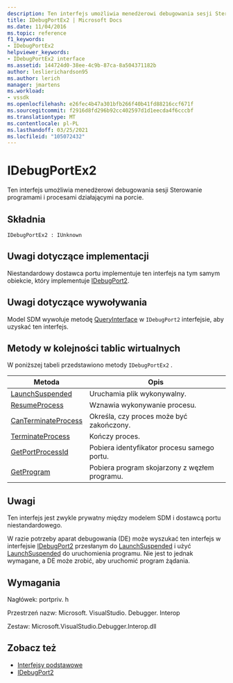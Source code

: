 ```yaml
---
description: Ten interfejs umożliwia menedżerowi debugowania sesji Sterowanie programami i procesami działającymi na porcie.
title: IDebugPortEx2 | Microsoft Docs
ms.date: 11/04/2016
ms.topic: reference
f1_keywords:
- IDebugPortEx2
helpviewer_keywords:
- IDebugPortEx2 interface
ms.assetid: 144724d0-38ee-4c9b-87ca-8a504371182b
author: leslierichardson95
ms.author: lerich
manager: jmartens
ms.workload:
- vssdk
ms.openlocfilehash: e26fec4b47a301bfb266f40b41fd88216ccf671f
ms.sourcegitcommit: f2916d8fd296b92cc402597d1d1eecda4f6cccbf
ms.translationtype: MT
ms.contentlocale: pl-PL
ms.lasthandoff: 03/25/2021
ms.locfileid: "105072432"
---
```

# <a name="idebugportex2"></a>IDebugPortEx2
Ten interfejs umożliwia menedżerowi debugowania sesji Sterowanie programami i procesami działającymi na porcie.

## <a name="syntax"></a>Składnia

```
IDebugPortEx2 : IUnknown
```

## <a name="notes-for-implementers"></a>Uwagi dotyczące implementacji
 Niestandardowy dostawca portu implementuje ten interfejs na tym samym obiekcie, który implementuje [IDebugPort2](../../../extensibility/debugger/reference/idebugport2.md).

## <a name="notes-for-callers"></a>Uwagi dotyczące wywoływania
 Model SDM wywołuje metodę [QueryInterface](/cpp/atl/queryinterface) w `IDebugPort2` interfejsie, aby uzyskać ten interfejs.

## <a name="methods-in-vtable-order"></a>Metody w kolejności tablic wirtualnych
 W poniższej tabeli przedstawiono metody `IDebugPortEx2` .

|Metoda|Opis|
|------------|-----------------|
|[LaunchSuspended](../../../extensibility/debugger/reference/idebugportex2-launchsuspended.md)|Uruchamia plik wykonywalny.|
|[ResumeProcess](../../../extensibility/debugger/reference/idebugportex2-resumeprocess.md)|Wznawia wykonywanie procesu.|
|[CanTerminateProcess](../../../extensibility/debugger/reference/idebugportex2-canterminateprocess.md)|Określa, czy proces może być zakończony.|
|[TerminateProcess](../../../extensibility/debugger/reference/idebugportex2-terminateprocess.md)|Kończy proces.|
|[GetPortProcessId](../../../extensibility/debugger/reference/idebugportex2-getportprocessid.md)|Pobiera identyfikator procesu samego portu.|
|[GetProgram](../../../extensibility/debugger/reference/idebugportex2-getprogram.md)|Pobiera program skojarzony z węzłem programu.|

## <a name="remarks"></a>Uwagi
 Ten interfejs jest zwykle prywatny między modelem SDM i dostawcą portu niestandardowego.

 W razie potrzeby aparat debugowania (DE) może wyszukać ten interfejs w interfejsie [IDebugPort2](../../../extensibility/debugger/reference/idebugport2.md) przesłanym do [LaunchSuspended](../../../extensibility/debugger/reference/idebugenginelaunch2-launchsuspended.md) i użyć [LaunchSuspended](../../../extensibility/debugger/reference/idebugportex2-launchsuspended.md) do uruchomienia programu. Nie jest to jednak wymagane, a DE może zrobić, aby uruchomić program żądania.

## <a name="requirements"></a>Wymagania
 Nagłówek: portpriv. h

 Przestrzeń nazw: Microsoft. VisualStudio. Debugger. Interop

 Zestaw: Microsoft.VisualStudio.Debugger.Interop.dll

## <a name="see-also"></a>Zobacz też
- [Interfejsy podstawowe](../../../extensibility/debugger/reference/core-interfaces.md)
- [IDebugPort2](../../../extensibility/debugger/reference/idebugport2.md)
